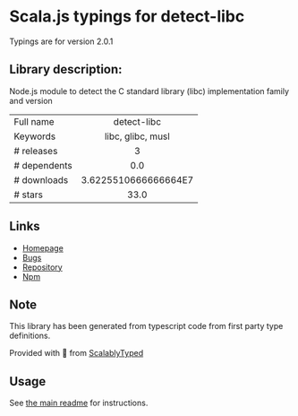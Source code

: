 
# Scala.js typings for detect-libc

Typings are for version 2.0.1

## Library description:
Node.js module to detect the C standard library (libc) implementation family and version

|                    |                 |
| ------------------ | :-------------: |
| Full name          | detect-libc |
| Keywords           | libc, glibc, musl |
| # releases         | 3 |
| # dependents       | 0.0 |
| # downloads        | 3.6225510666666664E7 |
| # stars            | 33.0 |

## Links
- [Homepage](https://github.com/lovell/detect-libc#readme)
- [Bugs](https://github.com/lovell/detect-libc/issues)
- [Repository](https://github.com/lovell/detect-libc)
- [Npm](https://www.npmjs.com/package/detect-libc)
    


## Note
This library has been generated from typescript code from first party type definitions.

Provided with :purple_heart: from [ScalablyTyped](https://github.com/oyvindberg/ScalablyTyped)

## Usage
See [the main readme](../../readme.md) for instructions.


